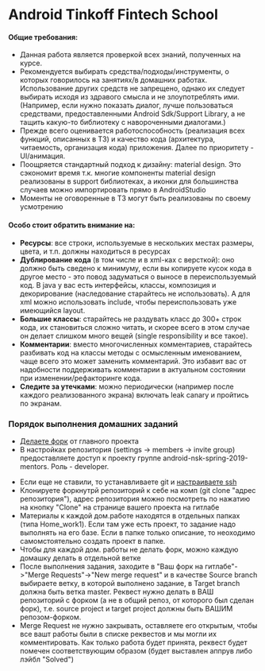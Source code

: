 # Android Tinkoff Fintech School

#### Общие требования:

- Данная работа является проверкой всех знаний, полученных на курсе.
- Рекомендуется выбирать средства/подходы/инструменты, о которых говорилось на занятиях/в домашних работах. Использование других средств не запрещено, однако их следует выбирать исходя из здравого смысла и не злоупотреблять ими. (Например, если нужно показать диалог, лучше пользоваться средствами, предоставленными Android Sdk/Support Library, а не тащить какую-то библиотеку с навороченными диалогами.)
- Прежде всего оценивается работоспособность (реализация всех функций, описанных в ТЗ) и качество кода (архитектура, читаемость, организация кода) приложения. Далее по приоритету - UI/анимация.
- Поощряется стандартный подход к дизайну: material design. Это сэкономит время т.к. многие компоненты material design реализованы в support библиотеках, а иконки для большинства случаев можно импортировать прямо в AndroidStudio
- Моменты не оговоренные в ТЗ могут быть реализованы по своему усмотрению

#### Особо стоит обратить внимание на:

- **Ресурсы**: все строки, используемые в нескольких местах размеры, цвета, и т.п. должны находиться в ресурсах
- **Дублирование кода** (в том числе и в xml-ках с версткой): оно должно быть сведено к минимуму, если вы копируете кусок кода в другое место - это повод задуматься о выносе в переиспользуемый код. В java у вас есть интерфейсы, классы, композиция и декорирование (наследование старайтесь не использовать). А для xml можно использовать include, чтобы переиспользовать уже имеющийся layout.
- **Большие классы**: старайтесь не раздувать класс до 300+ строк кода, их становиться сложно читать, и скорее всего в этом случае он делает слишком много вещей (single responsibility и все такое).
- **Комментарии**: вместо многочисленных комментариев, старайтесь разбивать код на классы методы с осмысленным именованием, чаще всего это может заменить комментарий. Это избавит вас от надобности поддерживать комментарии в актуальном состоянии при изменении/рефакторинге кода.
- **Следите за утечками**: можно периодически (например после каждого
  реализованного экрана) включать leak canary и пройтись по экранам.

### Порядок выполнения домашних заданий

* [Делаете форк](https://gitlab.com/android-tfs-msk-mentors/androidtfs/-/forks/new) от главного проекта
* В настройках репозитория (settings -> members -> invite group) предоставляете доступ к проекту группе android-nsk-spring-2019-mentors. Роль - developer.

- Если еще не ставили, то устанавливаете git и [настраиваете ssh](https://docs.gitlab.com/ce/ssh/README.html)
- Клонируете форкнутрй репозиторий к себе на комп (git clone "адрес репозитория"), адрес репозитория можно посмотреть по нажатию на кнопку "Clone" на странице вашего проекта на гитлабе
- Материалы к каждой дом.работе находятся в отдельных папках (типа Home_work1). Если там уже есть проект, то задание надо выполнять на его базе. Если в папке только описание, то неоходимо самомстоятельно создать проект в папке.
- Чтобы для каждой дом. работы не делать форк, можно каждую домашку делать в отдельной ветке
- После выполнения задания, заходите в "Ваш форк на гитлабе"->"Merge
  Requests"->"New merge request" и в качестве Source branch выбираете
  ветку, в которой выполнено задание, в Target branch должна быть ветка
  master. Реквест нужно делать в ВАШ репозиторий с форком (а не в общий
  репоз, от которого был сделан форк), т.е. source project и target
  project должны быть ВАШИМ репозом-форком.
- Merge Request не нужно закрывать, оставляете его открытым, чтобы все
  вашт работы были в списке реквестов и мы могли их комментировать. Как
  только работа будет принята, реквест будет помечен соответствующим
  образом (будет выставлен аппрув либо лэйбл "Solved")